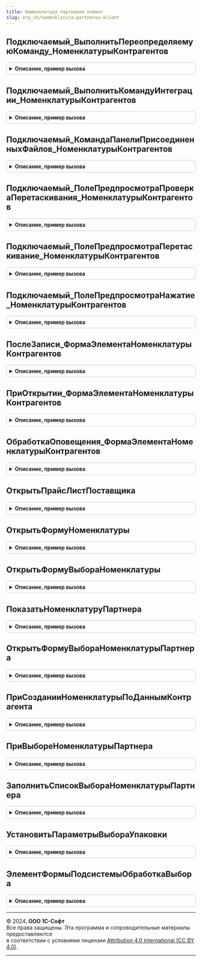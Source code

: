 ```yaml
---
title: Номенклатура партнеров клиент
slug: erp_uh/nomenklatura-partnerov-klient
---
```



## Подключаемый_ВыполнитьПереопределяемуюКоманду_НоменклатурыКонтрагентов
<details style="margin: 1em 0; padding: 0.5em; border: 1px solid #ccc; border-radius: 6px;">

<summary style="font-weight: bold; cursor: pointer;">Описание, пример вызова</summary>

```bsl

// См. СопоставлениеНоменклатурыКонтрагентовКлиентПереопределяемый.Подключаемый_ВыполнитьПереопределяемуюКоманду_НоменклатурыКонтрагентов
Процедура Подключаемый_ВыполнитьПереопределяемуюКоманду_НоменклатурыКонтрагентов(Форма, Команда) Экспорт
```

Пример вызова
```bsl
НоменклатураПартнеровКлиент.Подключаемый_ВыполнитьПереопределяемуюКоманду_НоменклатурыКонтрагентов(Форма, Команда) 
```
</details>

## Подключаемый_ВыполнитьКомандуИнтеграции_НоменклатурыКонтрагентов
<details style="margin: 1em 0; padding: 0.5em; border: 1px solid #ccc; border-radius: 6px;">

<summary style="font-weight: bold; cursor: pointer;">Описание, пример вызова</summary>

```bsl

// См. СопоставлениеНоменклатурыКонтрагентовКлиентПереопределяемый.Подключаемый_ВыполнитьКомандуИнтеграции_НоменклатурыКонтрагентов
Процедура Подключаемый_ВыполнитьКомандуИнтеграции_НоменклатурыКонтрагентов(Команда, Форма, Источник) Экспорт
```

Пример вызова
```bsl
НоменклатураПартнеровКлиент.Подключаемый_ВыполнитьКомандуИнтеграции_НоменклатурыКонтрагентов(Команда, Форма, Источник) 
```
</details>

## Подключаемый_КомандаПанелиПрисоединенныхФайлов_НоменклатурыКонтрагентов
<details style="margin: 1em 0; padding: 0.5em; border: 1px solid #ccc; border-radius: 6px;">

<summary style="font-weight: bold; cursor: pointer;">Описание, пример вызова</summary>

```bsl

// См. СопоставлениеНоменклатурыКонтрагентовКлиентПереопределяемый.Подключаемый_КомандаПанелиПрисоединенныхФайлов_НоменклатурыКонтрагентов
Процедура Подключаемый_КомандаПанелиПрисоединенныхФайлов_НоменклатурыКонтрагентов(Форма, Команда) Экспорт
```

Пример вызова
```bsl
НоменклатураПартнеровКлиент.Подключаемый_КомандаПанелиПрисоединенныхФайлов_НоменклатурыКонтрагентов(Форма, Команда) 
```
</details>

## Подключаемый_ПолеПредпросмотраПроверкаПеретаскивания_НоменклатурыКонтрагентов
<details style="margin: 1em 0; padding: 0.5em; border: 1px solid #ccc; border-radius: 6px;">

<summary style="font-weight: bold; cursor: pointer;">Описание, пример вызова</summary>

```bsl

// См. СопоставлениеНоменклатурыКонтрагентовКлиентПереопределяемый.Подключаемый_КомандаПанелиПрисоединенныхФайлов_НоменклатурыКонтрагентов
Процедура Подключаемый_ПолеПредпросмотраПроверкаПеретаскивания_НоменклатурыКонтрагентов(Форма, Элемент, ПараметрыПеретаскивания, СтандартнаяОбработка) Экспорт
```

Пример вызова
```bsl
НоменклатураПартнеровКлиент.Подключаемый_ПолеПредпросмотраПроверкаПеретаскивания_НоменклатурыКонтрагентов(Форма, Элемент, ПараметрыПеретаскивания, СтандартнаяОбработка) 
```
</details>

## Подключаемый_ПолеПредпросмотраПеретаскивание_НоменклатурыКонтрагентов
<details style="margin: 1em 0; padding: 0.5em; border: 1px solid #ccc; border-radius: 6px;">

<summary style="font-weight: bold; cursor: pointer;">Описание, пример вызова</summary>

```bsl

// См. СопоставлениеНоменклатурыКонтрагентовКлиентПереопределяемый.Подключаемый_КомандаПанелиПрисоединенныхФайлов_НоменклатурыКонтрагентов
Процедура Подключаемый_ПолеПредпросмотраПеретаскивание_НоменклатурыКонтрагентов(Форма, Элемент, ПараметрыПеретаскивания, СтандартнаяОбработка) Экспорт
```

Пример вызова
```bsl
НоменклатураПартнеровКлиент.Подключаемый_ПолеПредпросмотраПеретаскивание_НоменклатурыКонтрагентов(Форма, Элемент, ПараметрыПеретаскивания, СтандартнаяОбработка) 
```
</details>

## Подключаемый_ПолеПредпросмотраНажатие_НоменклатурыКонтрагентов
<details style="margin: 1em 0; padding: 0.5em; border: 1px solid #ccc; border-radius: 6px;">

<summary style="font-weight: bold; cursor: pointer;">Описание, пример вызова</summary>

```bsl

// См. СопоставлениеНоменклатурыКонтрагентовКлиентПереопределяемый.Подключаемый_КомандаПанелиПрисоединенныхФайлов_НоменклатурыКонтрагентов
Процедура Подключаемый_ПолеПредпросмотраНажатие_НоменклатурыКонтрагентов(Форма, Элемент, СтандартнаяОбработка) Экспорт
```

Пример вызова
```bsl
НоменклатураПартнеровКлиент.Подключаемый_ПолеПредпросмотраНажатие_НоменклатурыКонтрагентов(Форма, Элемент, СтандартнаяОбработка) 
```
</details>

## ПослеЗаписи_ФормаЭлементаНоменклатурыКонтрагентов
<details style="margin: 1em 0; padding: 0.5em; border: 1px solid #ccc; border-radius: 6px;">

<summary style="font-weight: bold; cursor: pointer;">Описание, пример вызова</summary>

```bsl

// См. СопоставлениеНоменклатурыКонтрагентовКлиентПереопределяемый.ПослеЗаписи_ФормаЭлементаНоменклатурыКонтрагентов
Процедура ПослеЗаписи_ФормаЭлементаНоменклатурыКонтрагентов(Форма, ПараметрыЗаписи) Экспорт
```

Пример вызова
```bsl
НоменклатураПартнеровКлиент.ПослеЗаписи_ФормаЭлементаНоменклатурыКонтрагентов(Форма, ПараметрыЗаписи) 
```
</details>

## ПриОткрытии_ФормаЭлементаНоменклатурыКонтрагентов
<details style="margin: 1em 0; padding: 0.5em; border: 1px solid #ccc; border-radius: 6px;">

<summary style="font-weight: bold; cursor: pointer;">Описание, пример вызова</summary>

```bsl

// См. СопоставлениеНоменклатурыКонтрагентовКлиентПереопределяемый.ПриОткрытии_ФормаЭлементаНоменклатурыКонтрагентов
Процедура ПриОткрытии_ФормаЭлементаНоменклатурыКонтрагентов(Форма, Отказ) Экспорт
```

Пример вызова
```bsl
НоменклатураПартнеровКлиент.ПриОткрытии_ФормаЭлементаНоменклатурыКонтрагентов(Форма, Отказ) 
```
</details>

## ОбработкаОповещения_ФормаЭлементаНоменклатурыКонтрагентов
<details style="margin: 1em 0; padding: 0.5em; border: 1px solid #ccc; border-radius: 6px;">

<summary style="font-weight: bold; cursor: pointer;">Описание, пример вызова</summary>

```bsl

// См. СопоставлениеНоменклатурыКонтрагентовКлиентПереопределяемый.ОбработкаОповещения_ФормаЭлементаНоменклатурыКонтрагентов
Процедура ОбработкаОповещения_ФормаЭлементаНоменклатурыКонтрагентов(Форма, ИмяСобытия, Параметр, Источник) Экспорт
```

Пример вызова
```bsl
НоменклатураПартнеровКлиент.ОбработкаОповещения_ФормаЭлементаНоменклатурыКонтрагентов(Форма, ИмяСобытия, Параметр, Источник) 
```
</details>

## ОткрытьПрайсЛистПоставщика
<details style="margin: 1em 0; padding: 0.5em; border: 1px solid #ccc; border-radius: 6px;">

<summary style="font-weight: bold; cursor: pointer;">Описание, пример вызова</summary>

```bsl

// Открывает прайс лист номенклатуры поставщика.
//
// Параметры:
//  ПараметрКоманды            - СправочникСсылка.НоменклатураКонтрагентов - номенклатура контрагента.
//  ПараметрыВыполненияКоманды - ПараметрыВыполненияКоманды                - структура, передаваемая в обработчик команды.
//
Процедура ОткрытьПрайсЛистПоставщика(ПараметрКоманды, ПараметрыВыполненияКоманды) Экспорт
```

Пример вызова
```bsl
НоменклатураПартнеровКлиент.ОткрытьПрайсЛистПоставщика(ПараметрКоманды, ПараметрыВыполненияКоманды) 
```
</details>

## ОткрытьФормуНоменклатуры
<details style="margin: 1em 0; padding: 0.5em; border: 1px solid #ccc; border-radius: 6px;">

<summary style="font-weight: bold; cursor: pointer;">Описание, пример вызова</summary>

```bsl

//++ Локализация

// См. СопоставлениеНоменклатурыКонтрагентовКлиентПереопределяемый.ОткрытьФормуНоменклатуры
Процедура ОткрытьФормуНоменклатуры(Знач Параметры, Знач Владелец, Знач Уникальность, Знач ОповещениеОЗакрытии) Экспорт
```

Пример вызова
```bsl
НоменклатураПартнеровКлиент.ОткрытьФормуНоменклатуры(Параметры, Владелец, Уникальность, ОповещениеОЗакрытии) 
```
</details>

## ОткрытьФормуВыбораНоменклатуры
<details style="margin: 1em 0; padding: 0.5em; border: 1px solid #ccc; border-radius: 6px;">

<summary style="font-weight: bold; cursor: pointer;">Описание, пример вызова</summary>

```bsl

//-- Локализация

// См. СопоставлениеНоменклатурыКонтрагентовКлиентПереопределяемый.ОткрытьФормуВыбораНоменклатуры
Процедура ОткрытьФормуВыбораНоменклатуры(Знач Параметры, Знач Владелец, Знач Уникальность) Экспорт
```

Пример вызова
```bsl
НоменклатураПартнеровКлиент.ОткрытьФормуВыбораНоменклатуры(Параметры, Владелец, Уникальность) 
```
</details>

## ПоказатьНоменклатуруПартнера
<details style="margin: 1em 0; padding: 0.5em; border: 1px solid #ccc; border-radius: 6px;">

<summary style="font-weight: bold; cursor: pointer;">Описание, пример вызова</summary>

```bsl

// Открывает форму списка номенклатуры партнера с отбором по владельцу, номенклатуре, характеристике, упаковке.
//
// Параметры:
//  Партнер               - СправочникСсылка.Партнеры   - владелец номенклатуры поставщика
//  Ссылка                - ДокументСсылка              - ссылка на документ, из формы которого вызывается процедура
//  ТекущаяСтрока         - ДанныеФормыЭлементКоллекции - текущая строка таблицы Товары.
//  ПредставлениеПартнера - Строка                      - имя поля, для которого необходимо выдать ошибку.
//  ПредставлениеСписка   - Строка
//
Процедура ПоказатьНоменклатуруПартнера(Партнер, Ссылка, ТекущаяСтрока, ПредставлениеПартнера, ПредставлениеСписка = "Товары") Экспорт
```

Пример вызова
```bsl
НоменклатураПартнеровКлиент.ПоказатьНоменклатуруПартнера(Партнер, Ссылка, ТекущаяСтрока, ПредставлениеПартнера, ПредставлениеСписка);
```
</details>

## ОткрытьФормуВыбораНоменклатурыПартнера
<details style="margin: 1em 0; padding: 0.5em; border: 1px solid #ccc; border-radius: 6px;">

<summary style="font-weight: bold; cursor: pointer;">Описание, пример вызова</summary>

```bsl

// Открывает форму списка номенклатуры партнера с отбором по владельцу, номенклатуре, характеристике, упаковке.
//
// Параметры:
//  ВладелецФормы                     - ФормаКлиентскогоПриложения  - владелец формы.
//  Партнер                           - СправочникСсылка.Партнеры   - владелец номенклатуры поставщика
//  ТекущаяСтрока                     - ДанныеФормыЭлементКоллекции - текущая строка таблицы Товары.
//  ПредставлениеНоменклатурыПартнера - Строка                      - имя поля, которое необходимо отображать при открытие формы.
//  ОповещениеОЗакрытие               - ОписаниеОповещения          - оповещения, которое необходимо выполнить после закрытия формы.
//  АктВыполненныхРабот               - Булево                      - признак, что заполняем АкВыполненныхРабот.
//
Процедура ОткрытьФормуВыбораНоменклатурыПартнера(ВладелецФормы, Партнер, ТекущаяСтрока, ПредставлениеНоменклатурыПартнера, ОповещениеОЗакрытие, АктВыполненныхРабот = Ложь) Экспорт
```

Пример вызова
```bsl
НоменклатураПартнеровКлиент.ОткрытьФормуВыбораНоменклатурыПартнера(ВладелецФормы, Партнер, ТекущаяСтрока, ПредставлениеНоменклатурыПартнера, ОповещениеОЗакрытие, АктВыполненныхРабот);
```
</details>

## ПриСозданииНоменклатурыПоДаннымКонтрагента
<details style="margin: 1em 0; padding: 0.5em; border: 1px solid #ccc; border-radius: 6px;">

<summary style="font-weight: bold; cursor: pointer;">Описание, пример вызова</summary>

```bsl

//++ Локализация

// См. СопоставлениеНоменклатурыКонтрагентовКлиентПереопределяемый.ПриСозданииНоменклатурыПоДаннымКонтрагента
Процедура ПриСозданииНоменклатурыПоДаннымКонтрагента(Знач НаборНоменклатурыКонтрагентов, Знач ОповещениеОЗавершении, СтандартнаяОбработка = Истина) Экспорт
```

Пример вызова
```bsl
НоменклатураПартнеровКлиент.ПриСозданииНоменклатурыПоДаннымКонтрагента(НаборНоменклатурыКонтрагентов, ОповещениеОЗавершении, СтандартнаяОбработка);
```
</details>

## ПриВыбореНоменклатурыПартнера
<details style="margin: 1em 0; padding: 0.5em; border: 1px solid #ccc; border-radius: 6px;">

<summary style="font-weight: bold; cursor: pointer;">Описание, пример вызова</summary>

```bsl

//-- Локализация

// При попытке выбора номенклатуры партнера в строке таблицы пользователь получает сообщение о незаполненности партнера.
//
// Параметры:
//  Объект                - ДанныеФормыСтруктура - документ, для выдачи сообщения об ошибках
//  Поле                  - ПолеФормы            - поле, в котором пользователь осуществляет выбор
//  ИмяПроверяемогоПоля   - Строка               - имя поля, для которого необходимо выдать ошибку.
//  ПредставлениеПартнера - Строка               - представление поля, для которого необходимо выдать ошибку.
//
Процедура ПриВыбореНоменклатурыПартнера(Объект, Поле, ИмяПроверяемогоПоля, ПредставлениеПартнера) Экспорт
```

Пример вызова
```bsl
НоменклатураПартнеровКлиент.ПриВыбореНоменклатурыПартнера(Объект, Поле, ИмяПроверяемогоПоля, ПредставлениеПартнера) 
```
</details>

## ЗаполнитьСписокВыбораНоменклатурыПартнера
<details style="margin: 1em 0; padding: 0.5em; border: 1px solid #ccc; border-radius: 6px;">

<summary style="font-weight: bold; cursor: pointer;">Описание, пример вызова</summary>

```bsl

// Формирует список выбора номенклатуры партнера с отбором по номенклатуре, характеристике, упаковке.
//
// Параметры:
//  Партнер       - СправочникСсылка.Партнеры   - владелец номенклатуры поставщика
//  ТекущаяСтрока - ДанныеФормыЭлементКоллекции - текущая строка таблицы Товары
//  СписокВыбора  - СписокЗначений из СправочникСсылка.НоменклатураКонтрагентов - список выбора номенклатуры поставщика.
//
Процедура ЗаполнитьСписокВыбораНоменклатурыПартнера(Партнер, ТекущаяСтрока, СписокВыбора) Экспорт
```

Пример вызова
```bsl
НоменклатураПартнеровКлиент.ЗаполнитьСписокВыбораНоменклатурыПартнера(Партнер, ТекущаяСтрока, СписокВыбора) 
```
</details>

## УстановитьПараметрыВыбораУпаковки
<details style="margin: 1em 0; padding: 0.5em; border: 1px solid #ccc; border-radius: 6px;">

<summary style="font-weight: bold; cursor: pointer;">Описание, пример вызова</summary>

```bsl

// Устанавливает параметры выбора упаковки.
//
// Параметры:
//  ПараметрыВыбора - Структура             - параметры выбора строки.
//  ТекущиеДанные   - ДанныеФормыЭлементКоллекции - текущая строка.
//
Процедура УстановитьПараметрыВыбораУпаковки(ПараметрыВыбора, ТекущиеДанные) Экспорт
```

Пример вызова
```bsl
НоменклатураПартнеровКлиент.УстановитьПараметрыВыбораУпаковки(ПараметрыВыбора, ТекущиеДанные) 
```
</details>

## ЭлементФормыПодсистемыОбработкаВыбора
<details style="margin: 1em 0; padding: 0.5em; border: 1px solid #ccc; border-radius: 6px;">

<summary style="font-weight: bold; cursor: pointer;">Описание, пример вызова</summary>

```bsl

// См. ЭлектронноеВзаимодействиеКлиентПереопределяемый.ЭлементФормыПодсистемыОбработкаВыбора
Процедура ЭлементФормыПодсистемыОбработкаВыбора(Контекст, Элемент, ВыбранноеЗначение, СтандартнаяОбработка) Экспорт
```

Пример вызова
```bsl
НоменклатураПартнеровКлиент.ЭлементФормыПодсистемыОбработкаВыбора(Контекст, Элемент, ВыбранноеЗначение, СтандартнаяОбработка) 
```
</details>

---

© 2024, **ООО 1С-Софт**  
Все права защищены. Эта программа и сопроводительные материалы предоставляются  
в соответствии с условиями лицензии [Attribution 4.0 International (CC BY 4.0)](https://creativecommons.org/licenses/by/4.0/legalcode).

---

